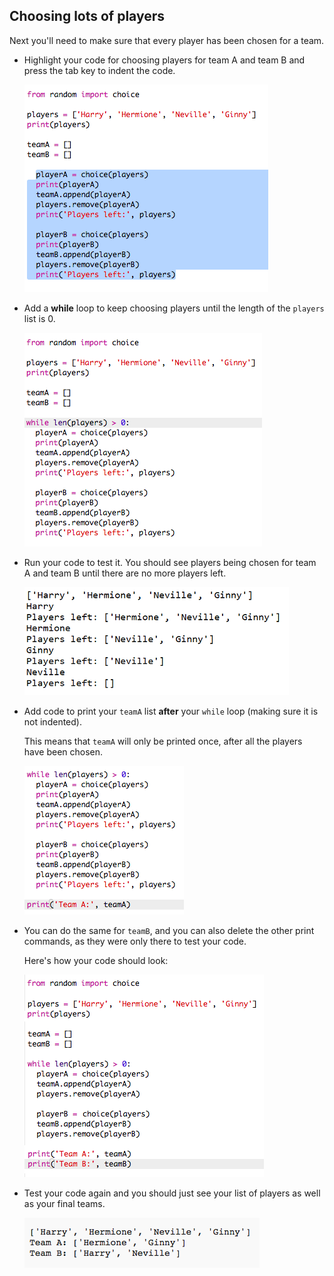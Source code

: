 ## Choosing lots of players

Next you'll need to make sure that every player has been chosen for a team.



+ Highlight your code for choosing players for team A and team B and press the tab key to indent the code.

	![screenshot](images/team-loop-tab.png)

+ Add a __while__ loop to keep choosing players until the length of the `players` list is 0.

	![screenshot](images/team-loop-while.png)

+ Run your code to test it. You should see players being chosen for team A and team B until there are no more players left.

	![screenshot](images/team-loop-test.png)

+ Add code to print your `teamA` list __after__ your `while` loop (making sure it is not indented).

	This means that `teamA` will only be printed once, after all the players have been chosen.

	![screenshot](images/team-teamA-paste.png)

+ You can do the same for `teamB`, and you can also delete the other print commands, as they were only there to test your code.

	Here's how your code should look:

	![screenshot](images/team-loop-finished.png)

+ Test your code again and you should just see your list of players as well as your final teams.

	![screenshot](images/team-loop-finished-test.png)



